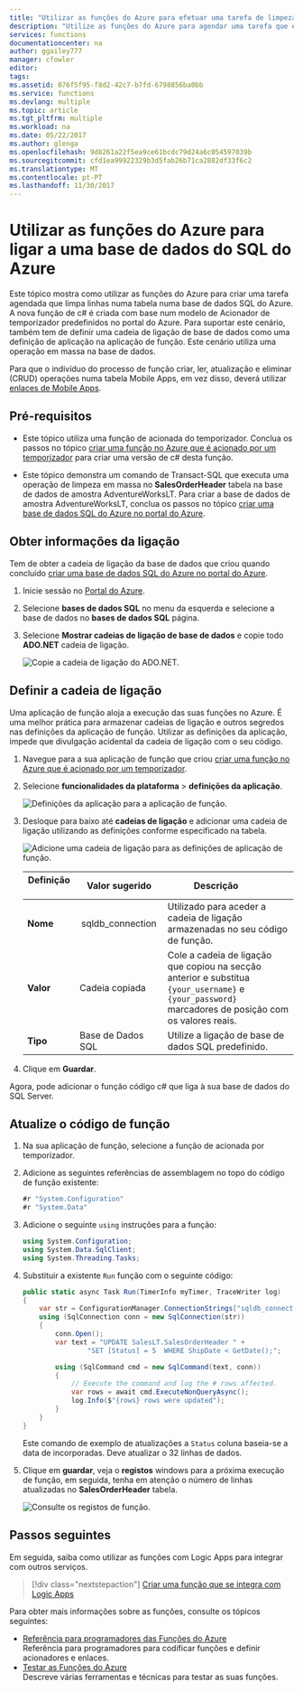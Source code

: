 ```yaml
---
title: "Utilizar as funções do Azure para efetuar uma tarefa de limpeza da base de dados | Microsoft Docs"
description: "Utilize as funções do Azure para agendar uma tarefa que estabelece ligação à base de dados do Azure SQL para limpar periodicamente linhas."
services: functions
documentationcenter: na
author: ggailey777
manager: cfowler
editor: 
tags: 
ms.assetid: 076f5f95-f8d2-42c7-b7fd-6798856ba0bb
ms.service: functions
ms.devlang: multiple
ms.topic: article
ms.tgt_pltfrm: multiple
ms.workload: na
ms.date: 05/22/2017
ms.author: glenga
ms.openlocfilehash: 9d8261a22f5ea9ce61bcdc79d24a6c054597039b
ms.sourcegitcommit: cfd1ea99922329b3d5fab26b71ca2882df33f6c2
ms.translationtype: MT
ms.contentlocale: pt-PT
ms.lasthandoff: 11/30/2017
---
```

# <a name="use-azure-functions-to-connect-to-an-azure-sql-database"></a>Utilizar as funções do Azure para ligar a uma base de dados do SQL do Azure
Este tópico mostra como utilizar as funções do Azure para criar uma tarefa agendada que limpa linhas numa tabela numa base de dados SQL do Azure. A nova função de c# é criada com base num modelo de Acionador de temporizador predefinidos no portal do Azure. Para suportar este cenário, também tem de definir uma cadeia de ligação de base de dados como uma definição de aplicação na aplicação de função. Este cenário utiliza uma operação em massa na base de dados. 

Para que o indivíduo do processo de função criar, ler, atualização e eliminar (CRUD) operações numa tabela Mobile Apps, em vez disso, deverá utilizar [enlaces de Mobile Apps](functions-bindings-mobile-apps.md).

## <a name="prerequisites"></a>Pré-requisitos

+ Este tópico utiliza uma função de acionada do temporizador. Conclua os passos no tópico [criar uma função no Azure que é acionado por um temporizador](functions-create-scheduled-function.md) para criar uma versão de c# desta função.   

+ Este tópico demonstra um comando de Transact-SQL que executa uma operação de limpeza em massa no **SalesOrderHeader** tabela na base de dados de amostra AdventureWorksLT. Para criar a base de dados de amostra AdventureWorksLT, conclua os passos no tópico [criar uma base de dados SQL do Azure no portal do Azure](../sql-database/sql-database-get-started-portal.md). 

## <a name="get-connection-information"></a>Obter informações da ligação

Tem de obter a cadeia de ligação da base de dados que criou quando concluído [criar uma base de dados SQL do Azure no portal do Azure](../sql-database/sql-database-get-started-portal.md).

1. Inicie sessão no [Portal do Azure](https://portal.azure.com/).
 
3. Selecione **bases de dados SQL** no menu da esquerda e selecione a base de dados no **bases de dados SQL** página.

4. Selecione **Mostrar cadeias de ligação de base de dados** e copie todo **ADO.NET** cadeia de ligação.

    ![Copie a cadeia de ligação do ADO.NET.](./media/functions-scenario-database-table-cleanup/adonet-connection-string.png)

## <a name="set-the-connection-string"></a>Definir a cadeia de ligação 

Uma aplicação de função aloja a execução das suas funções no Azure. É uma melhor prática para armazenar cadeias de ligação e outros segredos nas definições da aplicação de função. Utilizar as definições da aplicação, impede que divulgação acidental da cadeia de ligação com o seu código. 

1. Navegue para a sua aplicação de função que criou [criar uma função no Azure que é acionado por um temporizador](functions-create-scheduled-function.md).

2. Selecione **funcionalidades da plataforma** > **definições da aplicação**.
   
    ![Definições da aplicação para a aplicação de função.](./media/functions-scenario-database-table-cleanup/functions-app-service-settings.png)

2. Desloque para baixo até **cadeias de ligação** e adicionar uma cadeia de ligação utilizando as definições conforme especificado na tabela.
   
    ![Adicione uma cadeia de ligação para as definições de aplicação de função.](./media/functions-scenario-database-table-cleanup/functions-app-service-settings-connection-strings.png)

    | Definição       | Valor sugerido | Descrição             | 
    | ------------ | ------------------ | --------------------- | 
    | **Nome**  |  sqldb_connection  | Utilizado para aceder a cadeia de ligação armazenadas no seu código de função.    |
    | **Valor** | Cadeia copiada  | Cole a cadeia de ligação que copiou na secção anterior e substitua `{your_username}` e `{your_password}` marcadores de posição com os valores reais. |
    | **Tipo** | Base de Dados SQL | Utilize a ligação de base de dados SQL predefinido. |   

3. Clique em **Guardar**.

Agora, pode adicionar o função código c# que liga à sua base de dados do SQL Server.

## <a name="update-your-function-code"></a>Atualize o código de função

1. Na sua aplicação de função, selecione a função de acionada por temporizador.
 
3. Adicione as seguintes referências de assemblagem no topo do código de função existente:

    ```cs
    #r "System.Configuration"
    #r "System.Data"
    ```

3. Adicione o seguinte `using` instruções para a função:
    ```cs
    using System.Configuration;
    using System.Data.SqlClient;
    using System.Threading.Tasks;
    ```

4. Substituir a existente `Run` função com o seguinte código:
    ```cs
    public static async Task Run(TimerInfo myTimer, TraceWriter log)
    {
        var str = ConfigurationManager.ConnectionStrings["sqldb_connection"].ConnectionString;
        using (SqlConnection conn = new SqlConnection(str))
        {
            conn.Open();
            var text = "UPDATE SalesLT.SalesOrderHeader " + 
                    "SET [Status] = 5  WHERE ShipDate < GetDate();";

            using (SqlCommand cmd = new SqlCommand(text, conn))
            {
                // Execute the command and log the # rows affected.
                var rows = await cmd.ExecuteNonQueryAsync();
                log.Info($"{rows} rows were updated");
            }
        }
    }
    ```

    Este comando de exemplo de atualizações a `Status` coluna baseia-se a data de incorporadas. Deve atualizar o 32 linhas de dados.

5. Clique em **guardar**, veja o **registos** windows para a próxima execução de função, em seguida, tenha em atenção o número de linhas atualizadas no **SalesOrderHeader** tabela.

    ![Consulte os registos de função.](./media/functions-scenario-database-table-cleanup/functions-logs.png)

## <a name="next-steps"></a>Passos seguintes

Em seguida, saiba como utilizar as funções com Logic Apps para integrar com outros serviços.

> [!div class="nextstepaction"] 
> [Criar uma função que se integra com Logic Apps](functions-twitter-email.md)

Para obter mais informações sobre as funções, consulte os tópicos seguintes:

* [Referência para programadores das Funções do Azure](functions-reference.md)  
  Referência para programadores para codificar funções e definir acionadores e enlaces.
* [Testar as Funções do Azure](functions-test-a-function.md)  
  Descreve várias ferramentas e técnicas para testar as suas funções.  
